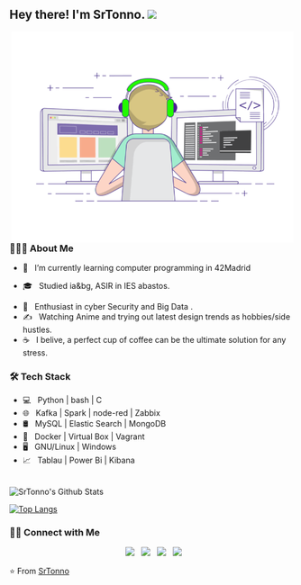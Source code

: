 <h2> Hey there! I'm SrTonno. <img src="https://github.com/souvikguria98/souvikguria98/blob/master/Hi.gif" width="25"></h2>
<img align="right" alt="GIF" src="https://raw.githubusercontent.com/devSouvik/devSouvik/master/gif3.gif" width="500"/>

<h3> 👨🏻‍💻 About Me </h3>

- 🔭 &nbsp; I’m currently learning  computer programming in 42Madrid
<!-- 🤔 &nbsp; Exploring new technologies and developing software solutions and quick hacks.-->
- 🎓 &nbsp; Studied ia&bg, ASIR in IES abastos.
<!-- 💼 &nbsp; Android developer and front-end web developer.-->
- 🌱 &nbsp; Enthusiast in cyber Security and Big Data .
- ✍️ &nbsp; Watching Anime and trying out latest design trends as hobbies/side hustles.
- ☕ &nbsp; I belive, a perfect cup of coffee can be the ultimate solution for any stress. 

<h3>🛠 Tech Stack</h3>

- 💻 &nbsp; Python | bash | C  
- 🌐 &nbsp; Kafka | Spark | node-red | Zabbix
- 🛢 &nbsp; MySQL | Elastic Search | MongoDB
- 🔧 &nbsp; Docker | Virtual Box | Vagrant
- 🖥 &nbsp; GNU/Linux | Windows
- 📈 &nbsp; Tablau | Power Bi | Kibana

<br>

<img align="center" src="https://github-readme-stats.vercel.app/api?username=SrTonno&include_all_commits=true&count_private=true&show_icons=true&line_height=20&title_color=7A7ADB&icon_color=2234AE&text_color=D3D3D3&bg_color=0,000000,130F40" alt="SrTonno's Github Stats">

</br>

[![Top Langs](https://github-readme-stats.vercel.app/api/top-langs/?username=SrTonno&layout=compact&text_color=daf7dc&bg_color=151515)](https://github.com/SrTonno/github-readme-stats)


<h3> 🤝🏻 Connect with Me </h3>

<p align="center">
&nbsp; <a href="https://profile.intra.42.fr/users/tvillare" target="_blank" rel="noopener noreferrer"><img src="https://profile.intra.42.fr/assets/42_logo-7dfc9110a5319a308863b96bda33cea995046d1731cebb735e41b16255106c12.svg" width="50" /></a>  
&nbsp; <a href="https://www.instagram.com/Sr.Tonno/" target="_blank" rel="noopener noreferrer"><img src="https://img.icons8.com/plasticine/100/000000/instagram-new.png" width="50" /></a>  
&nbsp; <a href="https://www.linkedin.com/in/tono-villarejo-reig-b60554263/" target="_blank" rel="noopener noreferrer"><img src="https://img.icons8.com/plasticine/100/000000/linkedin.png" width="50" /></a>
&nbsp; <a href="mailto:tonovillarejo@gmail.com" target="_blank" rel="noopener noreferrer"><img src="https://img.icons8.com/plasticine/100/000000/gmail.png"  width="50" /></a>
</p>

⭐️ From [SrTonno](https://github.com/SrTonno)

